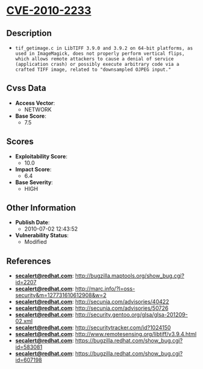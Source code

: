 
# [CVE-2010-2233](https://cve.mitre.org/cgi-bin/cvename.cgi?name=CVE-2010-2233)

## Description

- `tif_getimage.c in LibTIFF 3.9.0 and 3.9.2 on 64-bit platforms, as used in ImageMagick, does not properly perform vertical flips, which allows remote attackers to cause a denial of service (application crash) or possibly execute arbitrary code via a crafted TIFF image, related to "downsampled OJPEG input."`

## Cvss Data

- **Access Vector**:
  - NETWORK
- **Base Score**:
  - 7.5

## Scores

- **Exploitability Score**:
  - 10.0
- **Impact Score**:
  - 6.4
- **Base Severity**:
  - HIGH

## Other Information

- **Publish Date**:
  - 2010-07-02 12:43:52
- **Vulnerability Status**:
  - Modified

## References

- **secalert@redhat.com**: http://bugzilla.maptools.org/show_bug.cgi?id=2207
- **secalert@redhat.com**: http://marc.info/?l=oss-security&m=127731610612908&w=2
- **secalert@redhat.com**: http://secunia.com/advisories/40422
- **secalert@redhat.com**: http://secunia.com/advisories/50726
- **secalert@redhat.com**: http://security.gentoo.org/glsa/glsa-201209-02.xml
- **secalert@redhat.com**: http://securitytracker.com/id?1024150
- **secalert@redhat.com**: http://www.remotesensing.org/libtiff/v3.9.4.html
- **secalert@redhat.com**: https://bugzilla.redhat.com/show_bug.cgi?id=583081
- **secalert@redhat.com**: https://bugzilla.redhat.com/show_bug.cgi?id=607198
